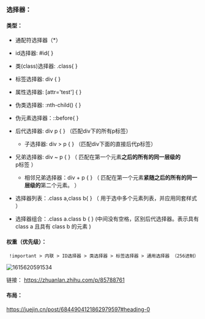 ### 选择器：

#### 类型：

- 通配符选择器（*）
- id选择器: #id{ }
- 类(class)选择器: .class{ }
- 标签选择器: div { }
- 属性选择器: [attr='test'] { }
- 伪类选择器:  :nth-child() { }
- 伪元素选择器：::before{ }
- 后代选择器: div p { } （匹配div下的所有p标签）
  - 子选择器: div > p { } （匹配div下面的直接后代p标签）
- 兄弟选择器: div ~ p { } （ 匹配在第一个元素**之后的所有的同一层级的**p标签 ）
  - 相邻兄弟选择器：div + p { } （ 匹配在第一个元素**紧随之后的所有的同一层级的**第二个元素。 ）

- 选择器列表：.class a,class b{ } （ 用于选中多个元素列表，并应用同套样式 ）
- 选择器组合：.class a.class b { } (中间没有空格，区别后代选择器。表示具有 class a 且具有 class b 的元素 )

#### 权重（优先级）：

```
 !important > 内联 > ID选择器 > 类选择器 > 标签选择器 > 通用选择器 （256进制）
```

![1615620591534](../images/1615620591534.png)

 链接： https://zhuanlan.zhihu.com/p/85788761 

#### 布局：

 https://juejin.cn/post/6844904121862979597#heading-0 

